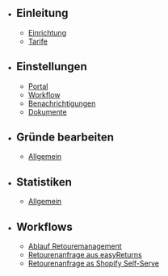 -   ## Einleitung
    -   [Einrichtung](/apps/{{app}}/docs/setup)
    -   [Tarife](/apps/{{app}}/docs/plans)
-   ## Einstellungen
    -   [Portal](/apps/{{app}}/docs/settings-portal)
    -   [Workflow](/apps/{{app}}/docs/settings-workflow)
    -   [Benachrichtigungen](/apps/{{app}}/docs/settings-notifications)
    -   [Dokumente](/apps/{{app}}/docs/settings-documents)
-   ## Gründe bearbeiten
    -   [Allgemein](/apps/{{app}}/docs/reasons)
-   ## Statistiken
    -   [Allgemein](/apps/{{app}}/docs/statistics)
-   ## Workflows
    -   [Ablauf Retouremanagement](/apps/{{app}}/docs/workflows-retoure-lifecycle)
    -   [Retourenanfrage aus easyReturns](/apps/{{app}}/docs/workflows-retore-easyreturns)
    -   [Retourenanfrage as Shopify Self-Serve](/apps/{{app}}/docs/workflows-self-serve)
